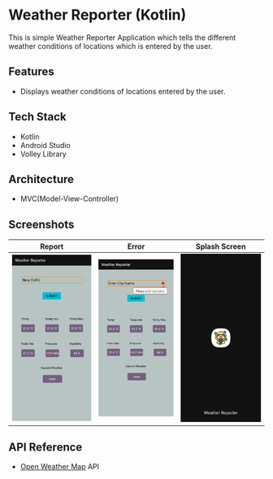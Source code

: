 # Weather Reporter (Kotlin)
This is simple Weather Reporter Application which tells the different weather conditions of locations which is entered by the user.
## Features

- Displays weather conditions of locations entered by the user.

## Tech Stack


- Kotlin
- Android Studio
- Volley Library

## Architecture

- MVC(Model-View-Controller)


## Screenshots

|  Report  |  Error   |   Splash Screen   |
|---    |---    |---
![](https://github.com/yash1307-cse/Weather-Reporter-Kotlin-/blob/master/preview/report.png)  |   ![](https://github.com/yash1307-cse/Weather-Reporter-Kotlin-/blob/master/preview/error.png)   |   ![](https://github.com/yash1307-cse/Weather-Reporter-Kotlin-/blob/master/preview/splash_screen.jpg)


## API Reference

- [Open Weather Map](https://openweathermap.org/api) API


